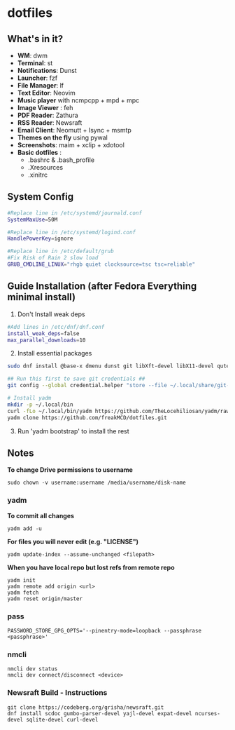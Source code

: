 # dotfiles

## What's in it?

* **WM**: dwm
* **Terminal**: st
* **Notifications**: Dunst
* **Launcher**: fzf
* **File Manager**: lf
* **Text Editor**: Neovim
* **Music player** with ncmpcpp + mpd + mpc
* **Image Viewer** : feh
* **PDF Reader**: Zathura
* **RSS Reader**: Newsraft
* **Email Client**: Neomutt + Isync + msmtp
* **Themes on the fly** using pywal
* **Screenshots**: maim + xclip + xdotool
* **Basic dotfiles** :
    - .bashrc & .bash_profile
    - .Xresources
    - .xinitrc

## System Config
```bash
#Replace line in /etc/systemd/journald.conf
SystemMaxUse=50M

#Replace line in /etc/systemd/logind.conf 
HandlePowerKey=ignore

#Replace line in /etc/default/grub
#Fix Risk of Rain 2 slow load
GRUB_CMDLINE_LINUX="rhgb quiet clocksource=tsc tsc=reliable"
```

## Guide Installation (after Fedora Everything minimal install)

1. Don't Install weak deps
```bash
#Add lines in /etc/dnf/dnf.conf
install_weak_deps=false 
max_parallel_downloads=10 
```
2. Install essential packages
```bash
sudo dnf install @base-x dmenu dunst git libXft-devel libX11-devel qutebrowser

## Run this first to save git credentials ##
git config --global credential.helper "store --file ~/.local/share/git-credentials"

# Install yadm
mkdir -p ~/.local/bin
curl -fLo ~/.local/bin/yadm https://github.com/TheLocehiliosan/yadm/raw/master/yadm && chmod a+x ~/.local/bin/yadm
yadm clone https://github.com/freakMCD/dotfiles.git 
```
3. Run 'yadm bootstrap' to install the rest

## Notes

**To change Drive permissions to username**

    sudo chown -v username:username /media/username/disk-name

### yadm

**To commit all changes**

    yadm add -u

**For files you will never edit (e.g. "LICENSE")**

    yadm update-index --assume-unchanged <filepath>

**When you have local repo but lost refs from remote repo**

    yadm init
    yadm remote add origin <url>
    yadm fetch
    yadm reset origin/master

### pass

    PASSWORD_STORE_GPG_OPTS='--pinentry-mode=loopback --passphrase <passphrase>'
    
### nmcli

    nmcli dev status
    nmcli dev connect/disconnect <device>

### Newsraft Build - Instructions

    git clone https://codeberg.org/grisha/newsraft.git
    dnf install scdoc gumbo-parser-devel yajl-devel expat-devel ncurses-devel sqlite-devel curl-devel


